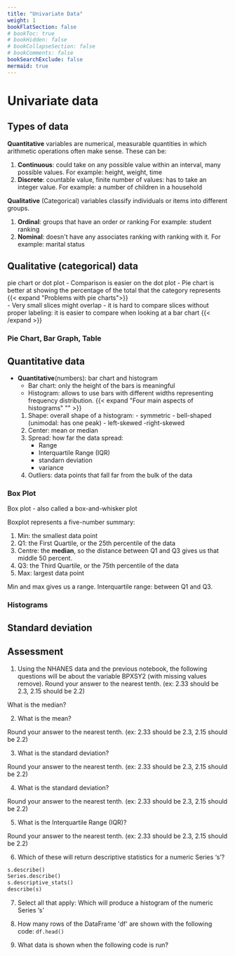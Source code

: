 ```yaml
---
title: "Univariate Data"
weight: 1
bookFlatSection: false
# bookToc: true
# bookHidden: false
# bookCollapseSection: false
# bookComments: false
bookSearchExclude: false
mermaid: true
---
```



# Univariate data

## Types of data

**Quantitative**  variables are  numerical, measurable quantities in which arithmetic operations often make sense.
These can be:
1. **Continuous**: could take on any possible value within an interval, many possible values.
    For example: height, weight, time
2. **Discrete**: countable value, finite number of values: has to take an integer value.
    For example: a number of children in a household

**Qualitative** (Categorical) variables classify individuals or items into different groups. 
1. **Ordinal**: groups that have an order or ranking
    For example: student ranking
2. **Nominal**: doesn't have any associates ranking with ranking with it.
    For example: marital status

## Qualitative (categorical) data 

pie chart or dot plot 
    - Comparison is easier on the dot plot
    - Pie chart is better at showing the percentage of the total that the category represents
    {{< expand "Problems with pie charts">}}  
    - Very small slices might overlap 
    - it is hard to compare slices without proper labeling: it is easier to compare when looking at a bar chart
    {{< /expand >}}


### Pie Chart, Bar Graph, Table







## Quantitative data

- **Quantitative**(numbers): bar chart and histogram
    - Bar chart: only the height of the bars is meaningful
    - Histogram: allows to use bars with different widths representing frequency distribution.
    {{< expand "Four main aspects of histograms" "" >}}
    1. Shape: overall shape of a histogram:
            - symmetric
            - bell-shaped (unimodal: has one peak)
            - left-skewed
            -right-skewed
    2. Center: mean or median
    3. Spread: how far the data spread:
        - Range
        - Interquartile Range (IQR)
        - standarn deviation
        - variance
    4. Outliers: data points that fall far from the bulk of the data


### Box Plot 

Box plot - also called a box-and-whisker plot


Boxplot represents a five-number summary:
1. Min: the smallest data point
2. Q1: the First Quartile, or the 25th percentile of the data
3. Centre: the **median**, so the distance between Q1 and Q3 gives us that middle 50 percent.
4. Q3: the Third Quartile, or the 75th percentile of the data
5. Max: largest data point

Min and max gives us a range.
Interquartile range: between Q1 and Q3.

### Histograms



## Standard deviation 

<!-- {{< katex >}}{SD=frac (o - m)/}{{< /katex >}} -->




## Assessment

1. Using the NHANES data and the previous notebook, the following questions will be about the variable BPXSY2 (with missing values remove). Round your answer to the nearest tenth. (ex: 2.33 should be 2.3, 2.15 should be 2.2)

What is the median?

2. What is the mean?

Round your answer to the nearest tenth. (ex: 2.33 should be 2.3, 2.15 should be 2.2)

3. What is the standard deviation?

Round your answer to the nearest tenth. (ex: 2.33 should be 2.3, 2.15 should be 2.2)

4. What is the standard deviation?

Round your answer to the nearest tenth. (ex: 2.33 should be 2.3, 2.15 should be 2.2)

5. What is the Interquartile Range (IQR)?

Round your answer to the nearest tenth. (ex: 2.33 should be 2.3, 2.15 should be 2.2)

6. Which of these will return descriptive statistics for a numeric Series ‘s’?

```python
s.describe()
Series.describe()
s.descriptive_stats()
describe(s)
```
7. Select all that apply: Which will produce a histogram of the numeric Series ‘s’
8. How many rows of the DataFrame 'df' are shown with the following code: 
`df.head()`

9. What data is shown when the following code is run?